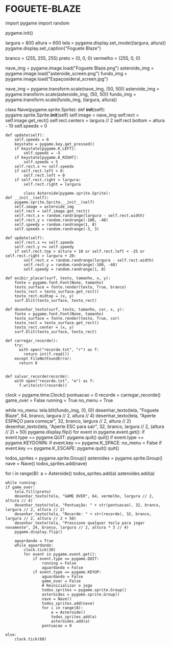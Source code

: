 # FOGUETE-BLAZE

import pygame
import random

pygame.init()

largura = 800
altura = 600
tela = pygame.display.set_mode((largura, altura))
pygame.display.set_caption("Foguete Blaze")

branco = (255, 255, 255)
preto = (0, 0, 0)
vermelho = (255, 0, 0)

nave_img = pygame.image.load("Foguete Blaze.png")
asteroide_img = pygame.image.load("asteroide_screen.png")
fundo_img = pygame.image.load("Espaçosideral_screen.jpg")

nave_img = pygame.transform.scale(nave_img, (50, 50))
asteroide_img = pygame.transform.scale(asteroide_img, (50, 50))
fundo_img = pygame.transform.scale(fundo_img, (largura, altura))

class Nave(pygame.sprite.Sprite):
    def __init__(self):
        pygame.sprite.Sprite.__init__(self)
        self.image = nave_img 
        self.rect = self.image.get_rect()
        self.rect.centerx = largura // 2
        self.rect.bottom = altura - 10
        self.speedx = 0

    def update(self):
        self.speedx = 0
        keystate = pygame.key.get_pressed()
        if keystate[pygame.K_LEFT]:
            self.speedx = -5
        if keystate[pygame.K_RIGHT]:
            self.speedx = 5
        self.rect.x += self.speedx
        if self.rect.left < 0:
            self.rect.left = 0
        if self.rect.right > largura:
            self.rect.right = largura

            class Asteroide(pygame.sprite.Sprite):
    def __init__(self):
        pygame.sprite.Sprite.__init__(self)
        self.image = asteroide_img  
        self.rect = self.image.get_rect()
        self.rect.x = random.randrange(largura - self.rect.width)
        self.rect.y = random.randrange(-100, -40)
        self.speedy = random.randrange(1, 8)
        self.speedx = random.randrange(-3, 3)

    def update(self):
        self.rect.x += self.speedx
        self.rect.y += self.speedy
        if self.rect.top > altura + 10 or self.rect.left < -25 or self.rect.right > largura + 20:
            self.rect.x = random.randrange(largura - self.rect.width)
            self.rect.y = random.randrange(-100, -40)
            self.speedy = random.randrange(1, 8)

    def exibir_placar(surf, texto, tamanho, x, y):
        fonte = pygame.font.Font(None, tamanho) 
        texto_surface = fonte.render(texto, True, branco)
        texto_rect = texto_surface.get_rect()
        texto_rect.midtop = (x, y)  
        surf.blit(texto_surface, texto_rect)

    def desenhar_texto(surf, texto, tamanho, cor, x, y):
        fonte = pygame.font.Font(None, tamanho) 
        texto_surface = fonte.render(texto, True, cor) 
        texto_rect = texto_surface.get_rect()
        texto_rect.center = (x, y)
        surf.blit(texto_surface, texto_rect)

    def carregar_recorde():
        try:
          with open("recorde.txt", "r") as f:
            return int(f.read())
        except FileNotFoundError:
          return 0


    def salvar_recorde(recorde):
        with open("recorde.txt", "w") as f:
          f.write(str(recorde))

clock = pygame.time.Clock()
pontuacao = 0
recorde = carregar_recorde()  
game_over = False
running = True
no_menu = True

while no_menu:
    tela.blit(fundo_img, (0, 0))
    desenhar_texto(tela, "Foguete Blaze", 64, branco, largura // 2, altura // 4)
    desenhar_texto(tela, "Aperte ESPAÇO para começar", 32, branco, largura // 2, altura // 2)
    desenhar_texto(tela, "Aperte ESC para sair", 32, branco, largura // 2, (altura // 2) + 50)
    pygame.display.flip()
    for event in pygame.event.get():
        if event.type == pygame.QUIT:
            pygame.quit()
            quit()
        if event.type == pygame.KEYDOWN:
            if event.key == pygame.K_SPACE:
                no_menu = False
            if event.key == pygame.K_ESCAPE:
                pygame.quit()
                quit()

todos_sprites = pygame.sprite.Group()
asteroides = pygame.sprite.Group()
nave = Nave()
todos_sprites.add(nave)

for i in range(8):
    a = Asteroide()
    todos_sprites.add(a)
    asteroides.add(a)

    while running:
    if game_over:
        tela.fill(preto)
        desenhar_texto(tela, "GAME OVER", 64, vermelho, largura // 2, altura // 4)
        desenhar_texto(tela, "Pontuação: " + str(pontuacao), 32, branco, largura // 2, altura // 2)
        desenhar_texto(tela, "Recorde: " + str(recorde), 32, branco, largura // 2, altura // 2 + 50)
        desenhar_texto(tela, "Pressione qualquer tecla para jogar novamente", 24, branco, largura // 2, altura * 3 // 4)
        pygame.display.flip()

        aguardando = True
        while aguardando:
            clock.tick(30)
            for event in pygame.event.get():
                if event.type == pygame.QUIT:
                    running = False
                    aguardando = False
                if event.type == pygame.KEYUP:
                    aguardando = False
                    game_over = False
                    # Reinicializar o jogo
                    todos_sprites = pygame.sprite.Group()
                    asteroides = pygame.sprite.Group()
                    nave = Nave()
                    todos_sprites.add(nave)
                    for i in range(8):
                        a = Asteroide()
                        todos_sprites.add(a)
                        asteroides.add(a)
                    pontuacao = 0

    else:
        clock.tick(60)





